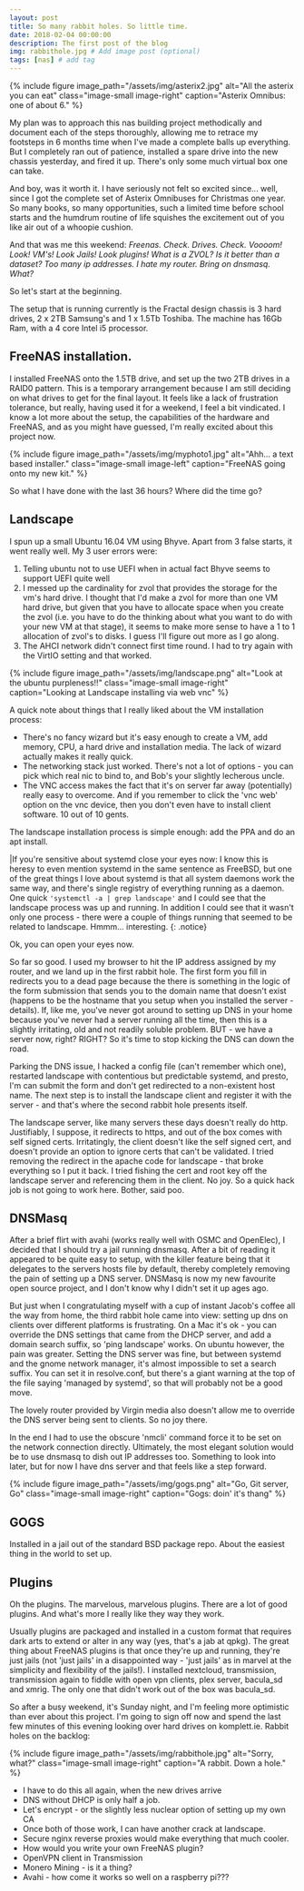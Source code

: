 ```yaml
---
layout: post
title: So many rabbit holes. So little time.
date: 2018-02-04 00:00:00
description: The first post of the blog
img: rabbithole.jpg # Add image post (optional)
tags: [nas] # add tag
---
```


{% include figure image_path="/assets/img/asterix2.jpg" alt="All the asterix you can eat" class="image-small image-right" caption="Asterix Omnibus: one of about 6." %}


My plan was to approach this nas building project methodically and document each of the steps thoroughly, allowing me to retrace my footsteps in 6 months time when I've made a complete balls up everything. But I completely ran out of patience, installed a spare drive into the new chassis yesterday, and fired it up. There's only some much virtual box one can take.

And boy, was it worth it. I have seriously not felt so excited since... well, since I got the complete set of Asterix Omnibuses for Christmas one year. So many books, so many opportunities, such a limited time before school starts and the humdrum routine of life squishes the excitement out of you like air out of a whoopie cushion.

And that was me this weekend: *Freenas. Check. Drives. Check. Voooom! Look! VM's! Look Jails! Look plugins! What is a ZVOL? Is it better than a dataset? Too many ip addresses. I hate my router. Bring on dnsmasq. What?*

So let's start at the beginning.

The setup that is running currently is the Fractal design chassis is 3 hard drives, 2 x 2TB Samsung's and 1 x 1.5Tb Toshiba. The machine has 16Gb Ram, with a 4 core Intel i5 processor.

## FreeNAS installation.

I installed FreeNAS onto the 1.5TB drive, and set up the two 2TB drives in a  RAID0 pattern. This is a temporary arrangement because I am still deciding on what drives to get for the final layout. It feels like a lack of frustration tolerance, but really, having used it for a weekend, I feel a bit vindicated. I know a lot more about the setup, the capabilities of the hardware and FreeNAS, and as you might have guessed, I'm really excited about this project now.

{% include figure image_path="/assets/img/myphoto1.jpg" alt="Ahh... a text based installer." class="image-small image-left" caption="FreeNAS going onto my new kit." %}

So what I have done with the last 36 hours? Where did the time go?

## Landscape

I spun up a small Ubuntu 16.04 VM using Bhyve. Apart from 3 false starts, it went really well. My 3 user errors were:

1. Telling ubuntu not to use UEFI when in actual fact Bhyve seems to support UEFI quite well
2. I messed up the cardinality for zvol that provides the storage for the vm's hard drive. I thought that I'd make a zvol for more than one VM hard drive, but given that you have to allocate space when you create the zvol (i.e. you have to do the thinking about what you want to do with your new VM at that stage), it seems to make more sense to have a 1 to 1 allocation of zvol's to disks. I guess I'll figure out more as I go along.
3. The AHCI network didn't connect first time round. I had to try again with the VirtIO setting and that worked.


{% include figure image_path="/assets/img/landscape.png" alt="Look at the ubuntu purpleness!!" class="image-small image-right" caption="Looking at Landscape installing via web vnc" %}

A quick note about things that I really liked about the VM installation process:

* There's no fancy wizard but it's easy enough to create a VM, add memory, CPU, a hard drive and installation media. The lack of wizard actually makes it really quick.
* The networking stack just worked. There's not a lot of options - you can pick which real nic to bind to, and Bob's your slightly lecherous uncle.
* The VNC access makes the fact that it's on server far away (potentially) really easy to overcome. And if you remember to click the 'vnc web' option on the vnc device, then you don't even have to install client software. 10 out of 10 gents.

The landscape installation process is simple enough:  add the PPA and do an apt install.

|If you're sensitive about systemd close your eyes now: I know this is heresy to even mention systemd in the same sentence as FreeBSD, but one of the great things I love about systemd is that all system daemons work the same way, and there's single registry of everything running as a daemon. One quick ```'systemctl -a | grep landscape'``` and I could see that the landscape process was up and running. In addition I could see that it wasn't only one process - there were a couple of things running that seemed to be related to landscape. Hmmm... interesting.
{: .notice}

Ok, you can open your eyes now.

So far so good. I used my browser to hit the IP address assigned by my router, and we land up in the first rabbit hole. The first form you fill in redirects you to a dead page because the there is something in the logic of the form submission that sends you to the domain name that doesn't exist (happens to be the hostname that you setup when you installed the server - details). If, like me, you've never got around to setting up DNS in your home because you've never had a server running all the time, then this is a slightly irritating, old and not readily soluble problem. BUT - we have a server now, right? RIGHT? So it's time to stop kicking the DNS can down the road.

Parking the DNS issue, I hacked a config file (can't remember which one), restarted landscape with contentious but predictable systemd, and presto, I'm can submit the form and don't get redirected to a non-existent host name. The next step is to install the landscape client and register it with the server - and that's where the second rabbit hole presents itself.

The landscape server, like many servers these days doesn't really do http. Justifiably, I suppose, it redirects to https, and out of the box comes with self signed certs. Irritatingly, the client doesn't like the self signed cert, and doesn't provide an option to ignore certs that can't be validated. I tried removing the redirect in the apache code for landscape - that broke everything so I put it back. I tried fishing the cert and root key off the landscape server and referencing them in the client. No joy. So a quick hack job is not going to work here. Bother, said poo.

## DNSMasq

After a brief flirt with avahi (works really well with OSMC and OpenElec), I decided that I should try a jail running dnsmasq. After a bit of reading it appeared to be quite easy to setup, with the killer feature being that it delegates to the servers hosts file by default, thereby completely removing the pain of setting up a DNS server. DNSMasq is now my new favourite open source project, and I don't know why I didn't set it up ages ago.

But just when I congratulating myself with a cup of instant Jacob's coffee all the way from home, the third rabbit hole came into view: setting up dns on clients over different platforms is frustrating. On a Mac it's ok - you can override the DNS settings that came from the DHCP server, and add a domain search suffix, so 'ping landscape' works. On ubuntu however, the pain was greater. Setting the DNS server was fine, but between systemd and the gnome network manager, it's almost impossible to set a search suffix. You can set it in resolve.conf, but there's a giant warning at the top of the file saying 'managed by systemd', so that will probably not be a good move.

The lovely router provided by Virgin media also doesn't allow me to override the DNS server being sent to clients. So no joy there.

In the end I had to use the obscure 'nmcli' command  force it to be set on the network connection directly. Ultimately, the most elegant solution would be to use dnsmasq to dish out IP addresses too. Something to look into later, but for now I have dns server and that feels like a step forward.


{% include figure image_path="/assets/img/gogs.png" alt="Go, Git server, Go" class="image-small image-right" caption="Gogs: doin' it's thang" %}

## GOGS

Installed in a jail out of the standard BSD package repo. About the easiest thing in the world to set up.

## Plugins

Oh the plugins. The marvelous, marvelous plugins. There are a lot of good plugins. And what's more I really like they way they work.

Usually plugins are packaged and installed in a custom format that requires dark arts to extend or alter in any way (yes, that's a jab at qpkg). The great thing about FreeNAS plugins is that once they're up and running, they're just jails (not 'just jails' in a disappointed way - 'just jails' as in marvel at the simplicity and flexibility of the jails!). I installed nextcloud, transmission, transmission again to fiddle with open vpn clients, plex server, bacula_sd and xmrig. The only one that didn't work out of the box was bacula_sd.

So after a busy weekend, it's Sunday night, and I'm feeling more optimistic than ever about this project. I'm going to sign off now and spend the last few minutes of this evening looking over hard drives on komplett.ie.
Rabbit holes on the backlog:

{% include figure image_path="/assets/img/rabbithole.jpg" alt="Sorry, what?" class="image-small image-right" caption="A rabbit. Down a hole." %}

* I have to do this all again, when the new drives arrive
* DNS without DHCP is only half a job.
* Let's encrypt - or the slightly less nuclear option of setting up my own CA
* Once both of those work, I can have another crack at landscape.
* Secure nginx reverse proxies would make everything that much cooler.
* How would you write your own FreeNAS plugin?
* OpenVPN client in Transmission
* Monero Mining - is it a thing?
* Avahi - how come it works so well on a raspberry pi???
